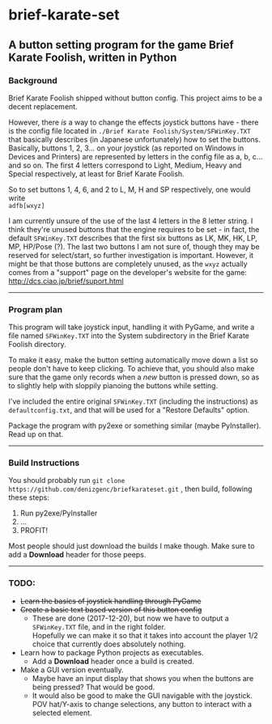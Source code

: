 # brief-karate-set
A button setting program for the game Brief Karate Foolish, written in Python
-----

### Background

Brief Karate Foolish shipped without button config. This project aims to be a decent replacement.

However, there *is* a way to change the effects joystick buttons have - there is the config file located in `./Brief Karate Foolish/System/SFWinKey.TXT` that basically describes (in Japanese unfortunately) how to set the buttons. Basically, buttons 1, 2, 3... on your joystick (as reported on Windows in Devices and Printers) are represented by letters in the config file as a, b, c... and so on. The first 4 letters correspond to Light, Medium, Heavy and Special respectively, at least for Brief Karate Foolish.

So to set buttons 1, 4, 6, and 2 to L, M, H and SP respectively, one would write  
`adfb[wxyz]`

I am currently unsure of the use of the last 4 letters in the 8 letter string. I think they're unused buttons that the engine requires to be set - in fact, the default `SFWinKey.TXT` describes that the first six buttons as LK, MK, HK, LP, MP, HP/Pose (?). The last two buttons I am not sure of, though they may be reserved for select/start, so further investigation is important. However, it might be that those buttons are completely unused, as the `wxyz` actually comes from a "support" page on the developer's website for the game: http://dcs.ciao.jp/brief/suport.html

-----

### Program plan

This program will take joystick input, handling it with PyGame, and write a file named `SFWinKey.TXT` into the System subdirectory in the Brief Karate Foolish directory.

To make it easy, make the button setting automatically move down a list so people don't have to keep clicking. To achieve that, you should also make sure that the game only records when a *new* button is pressed down, so as to slightly help with sloppily pianoing the buttons while setting.

I've included the entire original `SFWinKey.TXT` (including the instructions) as `defaultconfig.txt`, and that will be used for a "Restore Defaults" option.

Package the program with py2exe or something similar (maybe PyInstaller). Read up on that.

-----

### Build Instructions

You should probably run `git clone https://github.com/denizgenc/briefkarateset.git` , then build, following these steps:

1. Run py2exe/PyInstaller
2. ...
3. PROFIT!

Most people should just download the builds I make though. Make sure to add a **Download** header for those peeps.

-----

### TODO:

- ~~Learn the basics of joystick handling through PyGame~~  
- ~~Create a basic text based version of this button config~~  
    - These are done (2017-12-20), but now we have to output a `SFWinKey.TXT` file, and in the right folder.  
    Hopefully we can make it so that it takes into account the player 1/2 choice that currently does absolutely nothing.
- Learn how to package Python projects as executables.
    - Add a **Download** header once a build is created.
- Make a GUI version eventually.
    - Maybe have an input display that shows you when the buttons are being pressed? That would be good.
    - It would also be good to make the GUI navigable with the joystick. POV hat/Y-axis to change selections, any button to interact with a selected element.
